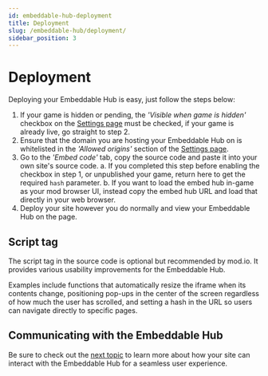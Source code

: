 ```yaml
---
id: embeddable-hub-deployment
title: Deployment
slug: /embeddable-hub/deployment/
sidebar_position: 3
---
```


# Deployment

Deploying your Embeddable Hub is easy, just follow the steps below:

1. If your game is hidden or pending, the _'Visible when game is hidden'_ checkbox on the [Settings page](../settings) must be checked, if your game is already live, go straight to step 2.
2. Ensure that the domain you are hosting your Embeddable Hub on is whitelisted in the _'Allowed origins'_ section of the [Settings page](../settings#allowed-origins).
3. Go to the _'Embed code'_ tab, copy the source code and paste it into your own site's source code.
   a. If you completed this step before enabling the checkbox in step 1, or unpublished your game, return here to get the required `hash` parameter.
   b. If you want to load the embed hub in-game as your mod browser UI, instead copy the embed hub URL and load that directly in your web browser.
4. Deploy your site however you do normally and view your Embeddable Hub on the page.

## Script tag

The script tag in the source code is optional but recommended by mod.io. It provides various usability improvements for the Embeddable Hub.

Examples include functions that automatically resize the iframe when its contents change, positioning pop-ups in the center of the screen regardless of how much the user has scrolled, and setting a hash in the URL so users can navigate directly to specific pages.

## Communicating with the Embeddable Hub

Be sure to check out the [next topic](../communication/) to learn more about how your site can interact with the Embeddable Hub for a seamless user experience.
